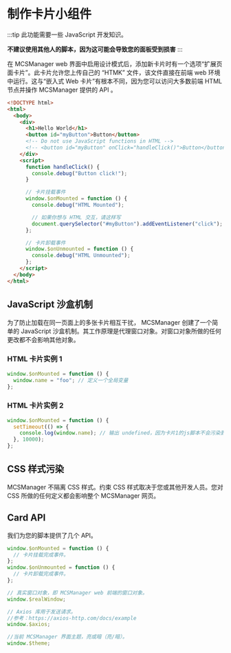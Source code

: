 # 制作卡片小组件

:::tip
此功能需要一些 JavaScript 开发知识。

**不建议使用其他人的脚本，因为这可能会导致您的面板受到损害**
:::

在 MCSManager web 界面中启用设计模式后，添加新卡片时有一个选项“扩展页面卡片”。此卡片允许您上传自己的 “HTMK” 文件，该文件直接在前端 web 环境中运行。这与“嵌入式 Web 卡片”有根本不同，因为您可以访问大多数前端 HTML 节点并操作 MCSManager 提供的 API 。

```html
<!DOCTYPE html>
<html>
  <body>
    <div>
      <h1>Hello World</h1>
      <button id="myButton">Button</button>
      <!-- Do not use JavaScript functions in HTML -->
      <!-- <button id="myButton" onClick="handleClick()">Button</button> -->
    </div>
    <script>
      function handleClick() {
        console.debug("Button click!");
      }

      // 卡片挂载事件
      window.$onMounted = function () {
        console.debug("HTML Mounted");

        // 如果你想与 HTML 交互，请这样写
        document.querySelector("#myButton").addEventListener("click");
      };

      // 卡片卸载事件
      window.$onUnmounted = function () {
        console.debug("HTML Unmounted");
      };
    </script>
  </body>
</html>
```

## JavaScript 沙盒机制

为了防止加载在同一页面上的多张卡片相互干扰， MCSManager 创建了一个简单的 JavaScript 沙盒机制。其工作原理是代理窗口对象。对窗口对象所做的任何更改都不会影响其他对象。

### HTML 卡片实例 1

```js
window.$onMounted = function () {
  window.name = "foo"; // 定义一个全局变量
};
```

### HTML 卡片实例 2

```js
window.$onMounted = function () {
  setTimeout(() => {
    console.log(window.name); // 输出 undefined，因为卡片1的js脚本不会污染到其他任何卡片
  }, 10000);
};
```

## CSS 样式污染

MCSManager 不隔离 CSS 样式。约束 CSS 样式取决于您或其他开发人员。您对 CSS 所做的任何定义都会影响整个 MCSManager 网页。

## Card API

我们为您的脚本提供了几个 API。

```js
window.$onMounted = function () {
  // 卡片挂载完成事件。
};
window.$onUnmounted = function () {
  // 卡片卸载完成事件。
};

// 真实窗口对象，即 MCSManager web 前端的窗口对象。
window.$realWindow;

// Axios 库用于发送请求。
//参考：https://axios-http.com/docs/example
window.$axios;

//当前 MCSManager 界面主题，亮或暗（亮/暗）。
window.$theme;
```
